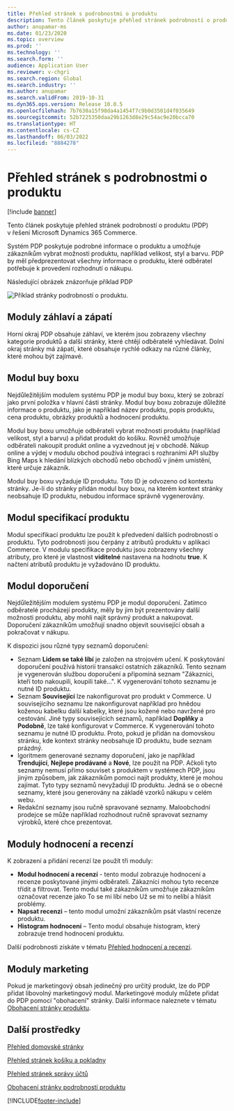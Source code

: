 ```yaml
---
title: Přehled stránek s podrobnostmi o produktu
description: Tento článek poskytuje přehled stránek podrobností o produktu (PDP) v řešení Microsoft Dynamics 365 Commerce.
author: anupamar-ms
ms.date: 01/23/2020
ms.topic: overview
ms.prod: ''
ms.technology: ''
ms.search.form: ''
audience: Application User
ms.reviewer: v-chgri
ms.search.region: Global
ms.search.industry: ''
ms.author: anupamar
ms.search.validFrom: 2019-10-31
ms.dyn365.ops.version: Release 10.0.5
ms.openlocfilehash: 7b7630a15f98da4a1454f7c9b0d3501d4f035649
ms.sourcegitcommit: 52b7225350daa29b1263d8e29c54ac9e20bcca70
ms.translationtype: HT
ms.contentlocale: cs-CZ
ms.lasthandoff: 06/03/2022
ms.locfileid: "8884278"
---
```

# <a name="product-details-pages-overview"></a>Přehled stránek s podrobnostmi o produktu

[!include [banner](includes/banner.md)]

Tento článek poskytuje přehled stránek podrobností o produktu (PDP) v řešení Microsoft Dynamics 365 Commerce.

Systém PDP poskytuje podrobné informace o produktu a umožňuje zákazníkům vybrat možnosti produktu, například velikost, styl a barvu. PDP by měl předprezentovat všechny informace o produktu, které odběratel potřebuje k provedení rozhodnutí o nákupu.

Následující obrázek znázorňuje příklad PDP

![Příklad stránky podrobností o produktu.](./media/pdp.PNG)

## <a name="header-and-footer-modules"></a>Moduly záhlaví a zápatí

Horní okraj PDP obsahuje záhlaví, ve kterém jsou zobrazeny všechny kategorie produktů a další stránky, které chtějí odběratelé vyhledávat. Dolní okraj stránky má zápatí, které obsahuje rychlé odkazy na různé články, které mohou být zajímavé.

## <a name="buy-box-module"></a>Modul buy boxu

Nejdůležitějším modulem systému PDP je modul buy boxu, který se zobrazí jako první položka v hlavní části stránky. Modul buy boxu zobrazuje důležité informace o produktu, jako je například název produktu, popis produktu, cena produktu, obrázky produktů a hodnocení produktu.

Modul buy boxu umožňuje odběrateli vybrat možnosti produktu (například velikost, styl a barvu) a přidat produkt do košíku. Rovněž umožňuje odběrateli nakoupit produkt online a vyzvednout jej v obchodě. Nákup online a výdej v modulu obchod používá integraci s rozhraními API služby Bing Maps k hledání blízkých obchodů nebo obchodů v jiném umístění, které určuje zákazník.

Modul buy boxu vyžaduje ID produktu. Toto ID je odvozeno od kontextu stránky. Je-li do stránky přidán modul buy boxu, na kterém kontext stránky neobsahuje ID produktu, nebudou informace správně vygenerovány.

## <a name="product-specifications-module"></a>Modul specifikací produktu

Modul specifikací produktu lze použít k předvedení dalších podrobností o produktu. Tyto podrobnosti jsou čerpány z atributů produktu v aplikaci Commerce. V modulu specifikace produktu jsou zobrazeny všechny atributy, pro které je vlastnost **viditelné** nastavena na hodnotu **true**. K načtení atributů produktu je vyžadováno ID produktu.

## <a name="recommendations-module"></a>Modul doporučení

Nejdůležitějším modulem systému PDP je modul doporučení. Zatímco odběratelé procházejí produkty, měly by jim být prezentovány další možnosti produktu, aby mohli najít správný produkt a nakupovat. Doporučení zákazníkům umožňují snadno objevit související obsah a pokračovat v nákupu.

K dispozici jsou různé typy seznamů doporučení:

- Seznam **Lidem se také líbí** je založen na strojovém učení. K poskytování doporučení používá historii transakcí ostatních zákazníků. Tento seznam je vygenerován službou doporučení a připomíná seznam "Zákazníci, kteří toto nakoupili, koupili také...". K vygenerování tohoto seznamu je nutné ID produktu.
- Seznam **Související** lze nakonfigurovat pro produkt v Commerce. U souvisejícího seznamu lze nakonfigurovat například pro hnědou koženou kabelku další kabelky, které jsou kožené nebo navržené pro cestování. Jiné typy souvisejících seznamů, například **Doplňky** a **Podobně**, lze také konfigurovat v Commerce. K vygenerování tohoto seznamu je nutné ID produktu. Proto, pokud je přidán na domovskou stránku, kde kontext stránky neobsahuje ID produktu, bude seznam prázdný.
- lgoritmem generované seznamy doporučení, jako je například **Trendující**, **Nejlepe prodávané** a **Nové**, lze použít na PDP. Ačkoli tyto seznamy nemusí přímo souviset s produktem v systémech PDP, jsou jiným způsobem, jak zákazníkům pomoci najít produkty, které je mohou zajímat. Tyto typy seznamů nevyžadují ID produktu. Jedná se o obecné seznamy, které jsou generovány na základě vzorků nákupu v celém webu.
- Redakční seznamy jsou ručně spravované seznamy. Maloobchodní prodejce se může například rozhodnout ručně spravovat seznamy výrobků, které chce prezentovat.

## <a name="ratings-and-reviews-modules"></a>Moduly hodnocení a recenzí

K zobrazení a přidání recenzí lze použít tři moduly:

- **Modul hodnocení a recenzí** - tento modul zobrazuje hodnocení a recenze poskytované jinými odběrateli. Zákazníci mohou tyto recenze třídit a filtrovat. Tento modul také zákazníkům umožňuje zákazníkům označovat recenze jako To se mi líbí nebo Už se mi to nelíbí a hlásit problémy.
- **Napsat recenzi** – tento modul umožní zákazníkům psát vlastní recenze produktu.
- **Histogram hodnocení** – Tento modul obsahuje histogram, který zobrazuje trend hodnocení produktu.

Další podrobnosti získáte v tématu [Přehled hodnocení a recenzí](ratings-reviews-overview.md).

## <a name="marketing-modules"></a>Moduly marketing

Pokud je marketingový obsah jedinečný pro určitý produkt, lze do PDP přidat libovolný marketingový modul. Marketingové moduly můžete přidat do PDP pomocí "obohacení" stránky. Další informace naleznete v tématu [Obohacení stránky produktu](enrich-product-page.md).

## <a name="additional-resources"></a>Další prostředky

[Přehled domovské stránky](quick-tour-home-page.md)

[Přehled stránek košíku a pokladny](quick-tour-cart-checkout.md)

[Přehled stránek správy účtů](quick-tour-account-management.md)

[Obohacení stránky podrobností produktu](enrich-product-page.md)


[!INCLUDE[footer-include](../includes/footer-banner.md)]
